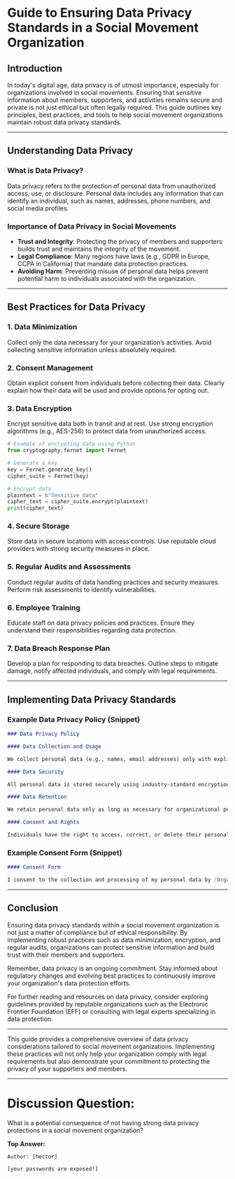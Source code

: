 # Guide to Ensuring Data Privacy Standards in a Social Movement Organization

## Introduction

In today's digital age, data privacy is of utmost importance, especially for organizations involved in social movements. Ensuring that sensitive information about members, supporters, and activities remains secure and private is not just ethical but often legally required. This guide outlines key principles, best practices, and tools to help social movement organizations maintain robust data privacy standards.

---

## Understanding Data Privacy

### What is Data Privacy?

Data privacy refers to the protection of personal data from unauthorized access, use, or disclosure. Personal data includes any information that can identify an individual, such as names, addresses, phone numbers, and social media profiles.

### Importance of Data Privacy in Social Movements

- **Trust and Integrity**: Protecting the privacy of members and supporters builds trust and maintains the integrity of the movement.
- **Legal Compliance**: Many regions have laws (e.g., GDPR in Europe, CCPA in California) that mandate data protection practices.
- **Avoiding Harm**: Preventing misuse of personal data helps prevent potential harm to individuals associated with the organization.

---

## Best Practices for Data Privacy

### 1. Data Minimization

Collect only the data necessary for your organization’s activities. Avoid collecting sensitive information unless absolutely required.

### 2. Consent Management

Obtain explicit consent from individuals before collecting their data. Clearly explain how their data will be used and provide options for opting out.

### 3. Data Encryption

Encrypt sensitive data both in transit and at rest. Use strong encryption algorithms (e.g., AES-256) to protect data from unauthorized access.

```python
# Example of encrypting data using Python
from cryptography.fernet import Fernet

# Generate a key
key = Fernet.generate_key()
cipher_suite = Fernet(key)

# Encrypt data
plaintext = b"Sensitive data"
cipher_text = cipher_suite.encrypt(plaintext)
print(cipher_text)
```

### 4. Secure Storage

Store data in secure locations with access controls. Use reputable cloud providers with strong security measures in place.

### 5. Regular Audits and Assessments

Conduct regular audits of data handling practices and security measures. Perform risk assessments to identify vulnerabilities.

### 6. Employee Training

Educate staff on data privacy policies and practices. Ensure they understand their responsibilities regarding data protection.

### 7. Data Breach Response Plan

Develop a plan for responding to data breaches. Outline steps to mitigate damage, notify affected individuals, and comply with legal requirements.

---

## Implementing Data Privacy Standards

### Example Data Privacy Policy (Snippet)

```markdown
### Data Privacy Policy

#### Data Collection and Usage

We collect personal data (e.g., names, email addresses) only with explicit consent and for specified purposes. Data is used solely for internal communication and organizing purposes.

#### Data Security

All personal data is stored securely using industry-standard encryption methods. Access is restricted to authorized personnel only.

#### Data Retention

We retain personal data only as long as necessary for organizational purposes or as required by law. Data will be securely deleted when no longer needed.

#### Consent and Rights

Individuals have the right to access, correct, or delete their personal data upon request. Consent can be withdrawn at any time.
```

### Example Consent Form (Snippet)

```markdown
#### Consent Form

I consent to the collection and processing of my personal data by [Organization Name] for the purposes of communication and organizational activities. I understand that I may withdraw this consent at any time.
```

---

## Conclusion

Ensuring data privacy standards within a social movement organization is not just a matter of compliance but of ethical responsibility. By implementing robust practices such as data minimization, encryption, and regular audits, organizations can protect sensitive information and build trust with their members and supporters.

Remember, data privacy is an ongoing commitment. Stay informed about regulatory changes and evolving best practices to continuously improve your organization's data protection efforts.

For further reading and resources on data privacy, consider exploring guidelines provided by reputable organizations such as the Electronic Frontier Foundation (EFF) or consulting with legal experts specializing in data protection.

---

This guide provides a comprehensive overview of data privacy considerations tailored to social movement organizations. Implementing these practices will not only help your organization comply with legal requirements but also demonstrate your commitment to protecting the privacy of your supporters and members.

---
# Discussion Question:

What is a potential consequence of not having strong data privacy protections in a social movement organization?

**Top Answer:**
```
Author: [hector]

[your passwords are exposed!]

```
